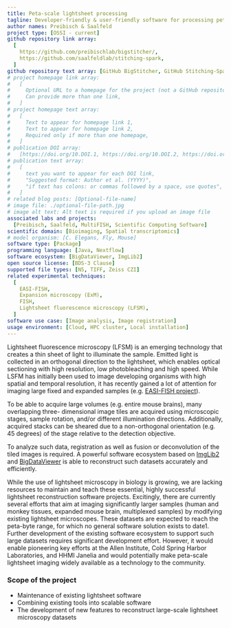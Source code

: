 ```yaml
---
title: Peta-scale lightsheet processing
tagline: Developer-friendly & user-friendly software for processing peta-byte scale lightsheet datasets.
author names: Preibisch & Saalfeld
project type: [OSSI - current]
github repository link array:
  [
    https://github.com/preibischlab/bigstitcher/,
    https://github.com/saalfeldlab/stitching-spark,
  ]
github repository text array: [GitHub BigStitcher, GitHub Stitching-Spark]
# project homepage link array:
#   [
#     Optional URL to a homepage for the project (not a GitHub repository),
#     Can provide more than one link,
#   ]
# project homepage text array:
#   [
#     Text to appear for homepage link 1,
#     Text to appear for homepage link 2,
#     Required only if more than one homepage,
#   ]
# publication DOI array:
#   [https://doi.org/10.DOI.1, https://doi.org/10.DOI.2, https://doi.org/10.DOI.n]
# publication text array:
#   [
#     text you want to appear for each DOI link,
#     "Suggested format: Author et al. (YYYY)",
#     "if text has colons: or commas followed by a space, use quotes",
#   ]
# related blog posts: [Optional-file-name]
# image file: ./optional-file-path.jpg
# image alt text: Alt text is required if you upload an image file
associated labs and projects:
  [Preibisch, Saalfeld, MultiFISH, Scientific Computing Software]
scientific domain: [Bioimaging, Spatial transcriptomics]
# model organism: [C. Elegans, Fly, Mouse]
software type: [Package]
programming language: [Java, Nextflow]
software ecosystem: [BigDataViewer, ImgLib2]
open source license: [BDS-3 Clause]
supported file types: [N5, TIFF, Zeiss CZI]
related experimental techniques:
  [
    EASI-FISH,
    Expansion microscopy (ExM),
    FISH,
    Lightsheet fluorescence microscopy (LFSM),
  ]
software use case: [Image analysis, Image registration]
usage environment: [Cloud, HPC cluster, Local installation]
---
```


Lightsheet fluorescence microscopy (LFSM) is an emerging technology that creates a thin sheet of light to illuminate the sample. Emitted light is collected in an orthogonal direction to the lightsheet, which enables optical sectioning with high resolution, low photobleaching and high speed. While LSFM has initially been used to image developing organisms with high spatial and temporal resolution, it has recently gained a lot of attention for imaging large fixed and expanded samples (e.g. [EASI-FISH project](https://doi.org/10.1101/2021.03.08.434304)).

To be able to acquire large volumes (e.g. entire mouse brains), many overlapping three- dimensional image tiles are acquired using microscopic stages, sample rotation, and/or different illumination directions. Additionally, acquired stacks can be sheared due to a non-orthogonal orientation (e.g. 45 degrees) of the stage relative to the detection objective.

To analyze such data, registration as well as fusion or deconvolution of the tiled images is required. A powerful software ecosystem based on [ImgLib2](https://doi.org/10.1093/bioinformatics/bts543) and [BigDataViewer](https://doi.org/10.1038/nmeth.3392) is able to reconstruct such datasets accurately and efficiently.

While the use of lightsheet microscopy in biology is growing, we are lacking resources to maintain and teach these essential, highly successful lightsheet reconstruction software projects.
Excitingly, there are currently several efforts that aim at imaging significantly larger samples (human and monkey tissues, expanded mouse brain, multiplexed samples) by modifying existing lightsheet microscopes. These datasets are expected to reach the peta-byte range, for which no general software solution exists to date1. Further development of the existing software ecosystem to support such large datasets requires significant development effort. However, it would enable pioneering key efforts at the Allen Institute, Cold Spring Harbor Laboratories, and HHMI Janelia and would potentially make peta-scale lightsheet imaging widely available as a technology to the community.

### Scope of the project

- Maintenance of existing lightsheet software
- Combining existing tools into scalable software
- The development of new features to reconstruct large-scale lightsheet microscopy datasets
